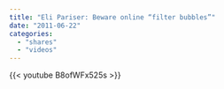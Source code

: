 ```yaml
---
title: "Eli Pariser: Beware online “filter bubbles”"
date: "2011-06-22"
categories:
  - "shares"
  - "videos"
---
```


{{< youtube B8ofWFx525s >}}
